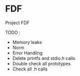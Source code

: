 # FDF
Project FDF

TODO :
- Memory leaks
- Norm
- Error Handling
- Delete printfs and stdio.h calls
- Double check all prototypes
- Check all .h calls